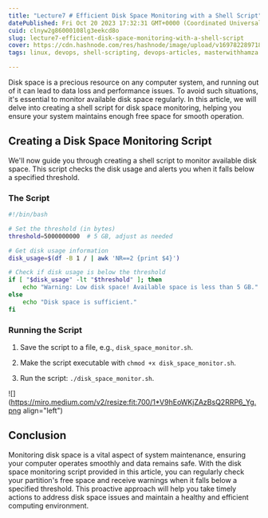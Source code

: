 ```yaml
---
title: "Lecture7 # Efficient Disk Space Monitoring with a Shell Script"
datePublished: Fri Oct 20 2023 17:32:31 GMT+0000 (Coordinated Universal Time)
cuid: clnyw2g86000108lg3eekcd8o
slug: lecture7-efficient-disk-space-monitoring-with-a-shell-script
cover: https://cdn.hashnode.com/res/hashnode/image/upload/v1697822897180/04dad04a-d2bf-4af0-b034-7d2f514ffa80.png
tags: linux, devops, shell-scripting, devops-articles, masterwithhamza

---
```


Disk space is a precious resource on any computer system, and running out of it can lead to data loss and performance issues. To avoid such situations, it's essential to monitor available disk space regularly. In this article, we will delve into creating a shell script for disk space monitoring, helping you ensure your system maintains enough free space for smooth operation.

## **Creating a Disk Space Monitoring Script**

We'll now guide you through creating a shell script to monitor available disk space. This script checks the disk usage and alerts you when it falls below a specified threshold.

### **The Script**

```bash
#!/bin/bash

# Set the threshold (in bytes)
threshold=5000000000  # 5 GB, adjust as needed

# Get disk usage information
disk_usage=$(df -B 1 / | awk 'NR==2 {print $4}')

# Check if disk usage is below the threshold
if [ "$disk_usage" -lt "$threshold" ]; then
    echo "Warning: Low disk space! Available space is less than 5 GB."
else
    echo "Disk space is sufficient."
fi
```

### **Running the Script**

1. Save the script to a file, e.g., `disk_space_monitor.sh`.
    
2. Make the script executable with `chmod +x disk_space_monitor.sh`.
    
3. Run the script: `./disk_space_monitor.sh`.
    

![](https://miro.medium.com/v2/resize:fit:700/1*V9hEoWKjZAzBsQ2RRP6_Yg.png align="left")

## **Conclusion**

Monitoring disk space is a vital aspect of system maintenance, ensuring your computer operates smoothly and data remains safe. With the disk space monitoring script provided in this article, you can regularly check your partition's free space and receive warnings when it falls below a specified threshold. This proactive approach will help you take timely actions to address disk space issues and maintain a healthy and efficient computing environment.